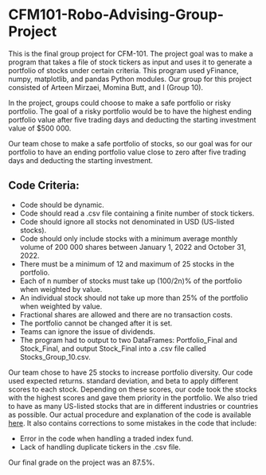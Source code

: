 # CFM101-Robo-Advising-Group-Project

This is the final group project for CFM-101. The project goal was to make a program that takes a file of stock tickers as input and uses it to generate a portfolio of stocks under certain criteria. This program used yFinance, numpy, matplotlib, and pandas Python modules. Our group for this project consisted of Arteen Mirzaei, Momina Butt, and I (Group 10).

In the project, groups could choose to make a safe portfolio or risky portfolio. The goal of a risky portfolio would be to have the highest ending portfolio value after five trading days and deducting the starting investment value of $500 000.

Our team chose to make a safe portfolio of stocks, so our goal was for our portfolio to have an ending portfolio value close to zero after five trading days and deducting the starting investment.

## Code Criteria:

- Code should be dynamic.
- Code should read a .csv file containing a finite number of stock tickers.
- Code should ignore all stocks not denominated in USD (US-listed stocks).
- Code should only include stocks with a minimum average monthly volume of 200 000 shares between January 1, 2022 and October 31, 2022.
- There must be a minimum of 12 and maximum of 25 stocks in the portfolio.
- Each of n number of stocks must take up (100/2n)% of the portfolio when weighted by value.
- An individual stock should not take up more than 25% of the portfolio when weighted by value.
- Fractional shares are allowed and there are no transaction costs.
- The portfolio cannot be changed after it is set.
- Teams can ignore the issue of dividends.
- The program had to output to two DataFrames: Portfolio_Final and Stock_Final, and output Stock_Final into a .csv file called Stocks_Group_10.csv.

Our team chose to have 25 stocks to increase portfolio diversity. Our code used expected returns. standard deviation, and beta to apply different scores to each stock. Depending on these scores, our code took the stocks with the highest scores and gave them priority in the portfolio. We also tried to have as many US-listed stocks that are in different industries or countries as possible. Our actual procedure and explanation of the code is available [here](https://github.com/avidave/CFM101-Robo-Advising-Group-Project/blob/fa26ccf04188edd96249508d2551e85a4461bc73/Team_10_Assignment%20(1).pdf). It also contains corrections to some mistakes in the code that include:
- Error in the code when handling a traded index fund.
- Lack of handling duplicate tickers in the .csv file.

Our final grade on the project was an 87.5%.
